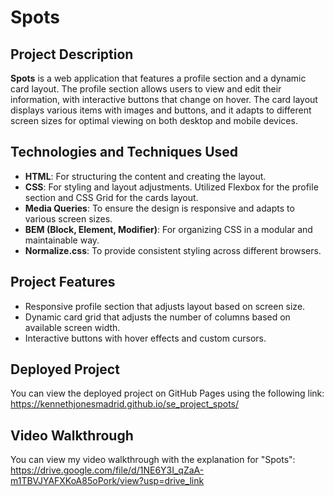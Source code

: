 # Spots

## Project Description

**Spots** is a web application that features a profile section and a dynamic card layout. The profile section allows users to view and edit their information, with interactive buttons that change on hover. The card layout displays various items with images and buttons, and it adapts to different screen sizes for optimal viewing on both desktop and mobile devices.

## Technologies and Techniques Used

- **HTML**: For structuring the content and creating the layout.
- **CSS**: For styling and layout adjustments. Utilized Flexbox for the profile section and CSS Grid for the cards layout.
- **Media Queries**: To ensure the design is responsive and adapts to various screen sizes.
- **BEM (Block, Element, Modifier)**: For organizing CSS in a modular and maintainable way.
- **Normalize.css**: To provide consistent styling across different browsers.

## Project Features

- Responsive profile section that adjusts layout based on screen size.
- Dynamic card grid that adjusts the number of columns based on available screen width.
- Interactive buttons with hover effects and custom cursors.

## Deployed Project

You can view the deployed project on GitHub Pages using the following link: https://kennethjonesmadrid.github.io/se_project_spots/

## Video Walkthrough

You can view my video walkthrough with the explanation for "Spots": https://drive.google.com/file/d/1NE6Y3I_qZaA-m1TBVJYAFXKoA85oPork/view?usp=drive_link
